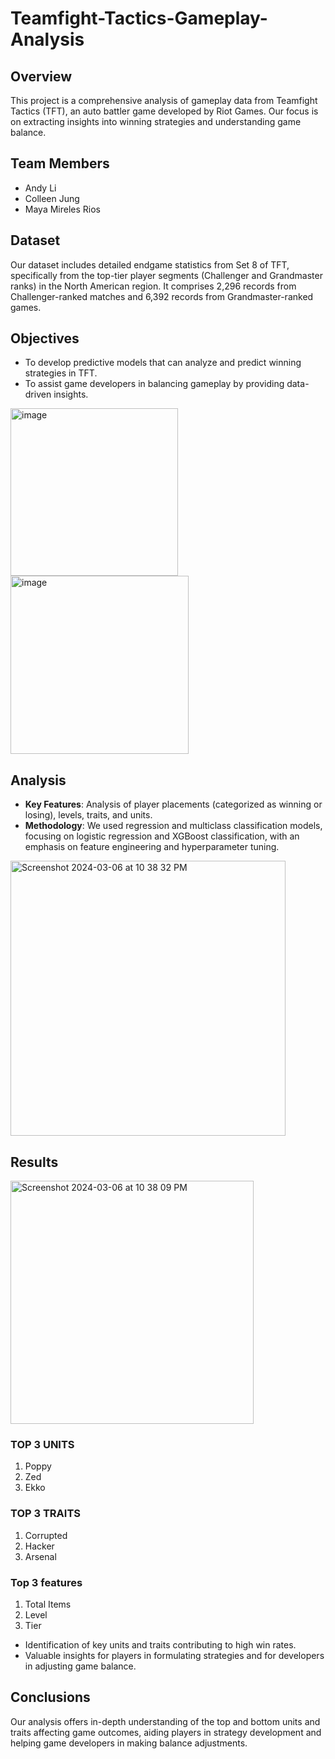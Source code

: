 # Teamfight-Tactics-Gameplay-Analysis


## Overview
This project is a comprehensive analysis of gameplay data from Teamfight Tactics (TFT), an auto battler game developed by Riot Games. Our focus is on extracting insights into winning strategies and understanding game balance.

## Team Members
- Andy Li
- Colleen Jung
- Maya Mireles Rios

## Dataset
Our dataset includes detailed endgame statistics from Set 8 of TFT, specifically from the top-tier player segments (Challenger and Grandmaster ranks) in the North American region. It comprises 2,296 records from Challenger-ranked matches and 6,392 records from Grandmaster-ranked games.


## Objectives
- To develop predictive models that can analyze and predict winning strategies in TFT.
- To assist game developers in balancing gameplay by providing data-driven insights.

<img width="268" alt="image" src="https://github.com/ColleenJung/Teamfight-Tactics-Gameplay-Analysis/assets/119357849/4847bb78-9c70-4ed7-98ae-272163d67bff">


<img width="285" alt="image" src="https://github.com/ColleenJung/Teamfight-Tactics-Gameplay-Analysis/assets/119357849/7612aa9e-e1cf-46fc-ae83-895fc7f21df3">


## Analysis
- **Key Features**: Analysis of player placements (categorized as winning or losing), levels, traits, and units.
- **Methodology**: We used regression and multiclass classification models, focusing on logistic regression and XGBoost classification, with an emphasis on feature engineering and hyperparameter tuning.


<img width="440" alt="Screenshot 2024-03-06 at 10 38 32 PM" src="https://github.com/ColleenJung/Teamfight-Tactics-Gameplay-Analysis/assets/119357849/c85d6ff2-9c26-46c5-9b7b-8677520ba6b5">

## Results

<img width="389" alt="Screenshot 2024-03-06 at 10 38 09 PM" src="https://github.com/ColleenJung/Teamfight-Tactics-Gameplay-Analysis/assets/119357849/1a1dabcb-31dd-4e3f-8b42-b95748376aa6">

### TOP 3 UNITS

1. Poppy
2. Zed
3. Ekko

### TOP 3 TRAITS

1. Corrupted
2. Hacker
3. Arsenal

### Top 3 features
1. Total Items
2. Level
3. Tier

- Identification of key units and traits contributing to high win rates.
- Valuable insights for players in formulating strategies and for developers in adjusting game balance.

## Conclusions
Our analysis offers in-depth understanding of the top and bottom units and traits affecting game outcomes, aiding players in strategy development and helping game developers in making balance adjustments.

